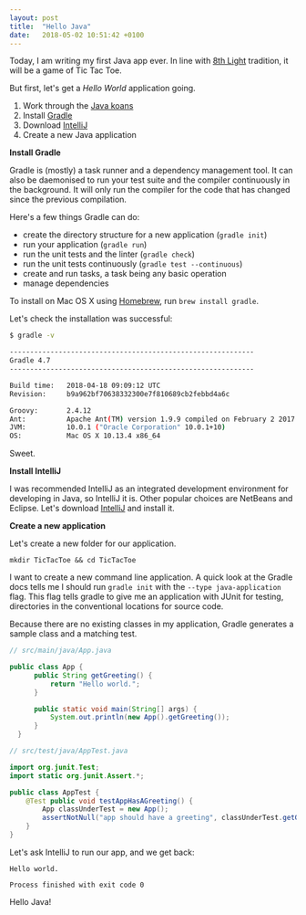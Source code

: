```yaml
---
layout: post
title:  "Hello Java"
date:   2018-05-02 10:51:42 +0100
---
```


Today, I am writing my first Java app ever. In line with [8th Light](https://8thlight.com/) tradition, it will be a game of Tic Tac Toe.

But first, let's get a _Hello World_ application going.

1. Work through the [Java koans](https://github.com/matyb/java-koans)
2. Install [Gradle](https://gradle.org/)
3. Download [IntelliJ](https://www.jetbrains.com/idea/)
4. Create a new Java application


**Install Gradle**

Gradle is (mostly) a task runner and a dependency management tool. It can also be daemonised to run your test suite and the compiler continuously in the background. It will only run the compiler for the code that has changed since the previous compilation.

Here's a few things Gradle can do:

* create the directory structure for a new application (`gradle init`)
* run your application (`gradle run`)
* run the unit tests and the linter (`gradle check`)
* run the unit tests continuously (`gradle test --continuous`)
* create and run tasks, a task being any basic operation
* manage dependencies

To install on Mac OS X using [Homebrew](https://brew.sh/), run `brew install gradle`.

Let's check the installation was successful:

```bash
$ gradle -v

------------------------------------------------------------
Gradle 4.7
------------------------------------------------------------

Build time:   2018-04-18 09:09:12 UTC
Revision:     b9a962bf70638332300e7f810689cb2febbd4a6c

Groovy:       2.4.12
Ant:          Apache Ant(TM) version 1.9.9 compiled on February 2 2017
JVM:          10.0.1 ("Oracle Corporation" 10.0.1+10)
OS:           Mac OS X 10.13.4 x86_64

```

Sweet.


**Install IntelliJ**

I was recommended IntelliJ as an integrated development environment for developing in Java, so IntelliJ it is. Other popular choices are NetBeans and Eclipse. Let's download [IntelliJ](https://www.jetbrains.com/idea/download) and install it.

**Create a new application**

Let's create a new folder for our application.

`mkdir TicTacToe && cd TicTacToe`

I want to create a new command line application. A quick look at the Gradle docs tells me I should run `gradle init` with the `--type java-application` flag. This flag tells gradle to give me an application with JUnit for testing, directories in the conventional locations for source code.

Because there are no existing classes in my application, Gradle generates a sample class and a matching test.

```java
// src/main/java/App.java

public class App {
      public String getGreeting() {
          return "Hello world.";
      }

      public static void main(String[] args) {
          System.out.println(new App().getGreeting());
      }
  }
```

```java
// src/test/java/AppTest.java

import org.junit.Test;
import static org.junit.Assert.*;

public class AppTest {
    @Test public void testAppHasAGreeting() {
        App classUnderTest = new App();
        assertNotNull("app should have a greeting", classUnderTest.getGreeting());
    }
}
```

Let's ask IntelliJ to run our app, and we get back:

```
Hello world.

Process finished with exit code 0
```

Hello Java!
